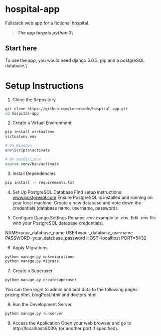 # hospital-app
Fullstack web app for a fictional hospital.

> ***The app targets python 3***\
## Start here
To use the app, you would need django 5.0.3, pip and a postgreSQL database.\

# Setup Instructions
1. Clone the Repository
```bash
git clone https://github.com/Lonercode/hospital-app.git
cd hospital-app
```
2. Create a Virtual Environment
```bash
pip install virtualenv
virtualenv env

# On Windows
env\Scripts\activate

# On macOS/Linux
source venv/bin/activate
```
3. Install Dependencies
```bash
pip install -r requirements.txt
```

4. Set Up PostgreSQL Database
Find setup instructions: <a href = https://www.postgresql.org>www.postgresql.com</a>
Ensure PostgreSQL is installed and running on your local machine.
Create a new database and note down the credentials (database name, username, password).

5. Configure Django Settings
Rename .env.example to .env.
Edit .env file with your PostgreSQL database credentials:

NAME=your_database_name
USER=your_database_username
PASSWORD=your_database_password
HOST=localhost
PORT=5432

6. Apply Migrations
```bash
python manage.py makemigrations
python manage.py migrate
```
7. Create a Superuser 
```bash
python manage.py createsuperuser
```
You can then login to admin and add data to the following pages: pricing.html, blogPost.html and doctors.html.

8. Run the Development Server
```bash
python manage.py runserver
```

9. Access the Application
Open your web browser and go to http://localhost:8000/ (or another port if specified).
